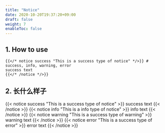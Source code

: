 ```yaml
---
title: "Notice"
date: 2020-10-20T19:37:20+09:00
draft: false
weight: 7
enableToc: false
---
```


## 1. How to use

```
{{</* notice success "This is a success type of notice" */>}} # success, info, warning, error
success text
{{</* /notice */>}}
```

## 2. 长什么样子

{{< notice success "This is a success type of notice" >}}
success text
{{< /notice >}}
{{< notice info "This is a info type of notice" >}}
info text
{{< /notice >}}
{{< notice warning "This is a success type of warning" >}}
warning text
{{< /notice >}}
{{< notice error "This is a success type of error" >}}
error text
{{< /notice >}}